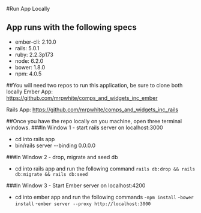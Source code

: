 #Run App Locally
## App runs with the following specs
- ember-cli: 2.10.0
- rails: 5.0.1
- ruby: 2.2.3p173
- node: 6.2.0
- bower: 1.8.0
- npm: 4.0.5

##You will need two repos to run this application, be sure to clone both locally
Ember App:
https://github.com/mrpwhite/comps_and_widgets_inc_ember

Rails App:
https://github.com/mrpwhite/comps_and_widgets_inc_rails

##Once you have the repo locally on you machine, open three terminal windows.
###In Window 1 - start rails server on localhost:3000
- cd into rails app
- bin/rails server --binding 0.0.0.0

###In Window 2 - drop, migrate and seed db
- cd into rails app and run the following command
`rails db:drop && rails db:migrate && rails db:seed`

###In Window 3 - Start Ember server on localhost:4200
- cd into ember app and run the following commands
	-`npm install`
	-`bower install`
	-`ember server --proxy http://localhost:3000`
